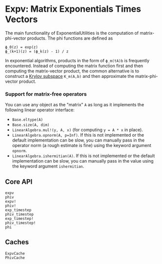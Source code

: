 # Expv: Matrix Exponentials Times Vectors

The main functionality of ExponentialUtilities is the computation of matrix-phi-vector products. The phi functions are defined as

```
ϕ_0(z) = exp(z)
ϕ_(k+1)(z) = (ϕ_k(z) - 1) / z
```

In exponential algorithms, products in the form of `ϕ_m(tA)b` is frequently encountered. Instead of computing the matrix function first and then computing the matrix-vector product, the common alternative is to construct a [Krylov subspace](https://en.wikipedia.org/wiki/Krylov_subspace) `K_m(A,b)` and then approximate the matrix-phi-vector product.

### Support for matrix-free operators

You can use any object as the "matrix" `A` as long as it implements the following linear operator interface:

  - `Base.eltype(A)`
  - `Base.size(A, dim)`
  - `LinearAlgebra.mul!(y, A, x)` (for computing `y = A * x` in place).
  - `LinearAlgebra.opnorm(A, p=Inf)`. If this is not implemented or the default implementation can be slow, you can manually pass in the operator norm (a rough estimate is fine) using the keyword argument `opnorm`.
  - `LinearAlgebra.ishermitian(A)`. If this is not implemented or the default implementation can be slow, you can manually pass in the value using the keyword argument `ishermitian`.

## Core API

```@docs
expv
phiv
expv!
phiv!
exp_timestep
phiv_timestep
exp_timestep!
phiv_timestep!
phi
```

## Caches

```@docs
ExpvCache
PhivCache
```
